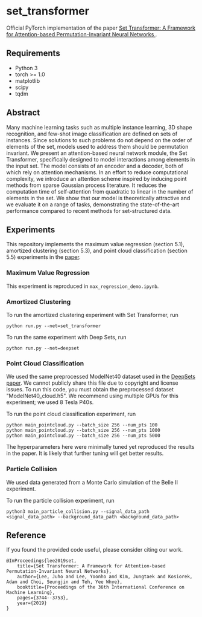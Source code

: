 # set_transformer

Official PyTorch implementation of the paper 
[Set Transformer: A Framework for Attention-based Permutation-Invariant Neural Networks
](http://proceedings.mlr.press/v97/lee19d.html).

## Requirements

- Python 3
- torch >= 1.0
- matplotlib
- scipy
- tqdm

## Abstract

Many machine learning tasks such as multiple instance learning, 3D shape recognition, and few-shot image classification are defined on sets of instances. 
Since solutions to such problems do not depend on the order of elements of the set, models used to address them should be permutation invariant. 
We present an attention-based neural network module, the Set Transformer, specifically designed to model interactions among elements in the input set.
The model consists of an encoder and a decoder, both of which rely on attention mechanisms.
In an effort to reduce computational complexity, we introduce an attention scheme inspired by inducing point methods from sparse Gaussian process literature.
It reduces the computation time of self-attention from quadratic to linear in the number of elements in the set.
 We show that our model is theoretically attractive and we evaluate it on a range of tasks, demonstrating the state-of-the-art performance compared to recent methods for set-structured data.

## Experiments

This repository implements the
maximum value regression (section 5.1),
amortized clustering (section 5.3),
and point cloud classification (section 5.5)
experiments in the [paper](http://proceedings.mlr.press/v97/lee19d.html).

### Maximum Value Regression

This experiment is reproduced in `max_regression_demo.ipynb`.

### Amortized Clustering

To run the amortized clustering experiment with Set Transformer, run
```
python run.py --net=set_transformer
```
To run the same experiment with Deep Sets, run
```
python run.py --net=deepset
```

### Point Cloud Classification
We used the same preprocessed ModelNet40 dataset used in the [DeepSets paper](https://papers.nips.cc/paper/6931-deep-sets).
We cannot publicly share this file due to copyright and license issues.
To run this code, you must obtain the preprocessed dataset "ModelNet40_cloud.h5".
We recommend using multiple GPUs for this experiment; we used 8 Tesla P40s.

To run the point cloud classification experiment, run
```
python main_pointcloud.py --batch_size 256 --num_pts 100
python main_pointcloud.py --batch_size 256 --num_pts 1000
python main_pointcloud.py --batch_size 256 --num_pts 5000
```

The hyperparameters here were minimally tuned yet reproduced the results in the paper.
It is likely that further tuning will get better results.


### Particle Collision
We used data generated from a Monte Carlo simulation of the Belle II experiment.

To run the particle collision experiment, run
```
python3 main_particle_collision.py --signal_data_path <signal_data_path> --background_data_path <background_data_path> 
```

## Reference

If you found the provided code useful, please consider citing our work.

```
@InProceedings{lee2019set,
    title={Set Transformer: A Framework for Attention-based Permutation-Invariant Neural Networks},
    author={Lee, Juho and Lee, Yoonho and Kim, Jungtaek and Kosiorek, Adam and Choi, Seungjin and Teh, Yee Whye},
    booktitle={Proceedings of the 36th International Conference on Machine Learning},
    pages={3744--3753},
    year={2019}
}
```
